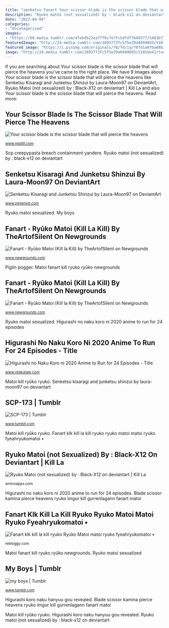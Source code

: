```yaml
---
title: "senketsu fanart Your scissor blade is the scissor blade that will pierce the heavens"
description: "Ryuko matoi (not sexualized) by : black-x12 on deviantart"
date: "2022-04-04"
categories:
- "Uncategorized"
images:
- "https://66.media.tumblr.com/4febdb22ea7ff6c7e7fc5dfdf7b49377/5483b71524a7aacf-76/s1280x1920/6afd9ce72b883bf58ef803f9634d6738329ac534.png"
featuredImage: "http://24.media.tumblr.com/2893773fc5f5e29a04940d3c51016e41/tumblr_mzk9m057eE1slnf7ro1_500.jpg"
featured_image: "https://i.pinimg.com/originals/78/fd/1a/78fd1a07ba88b3b22d3ce4083711b7d0.jpg"
image: "http://24.media.tumblr.com/2893773fc5f5e29a04940d3c51016e41/tumblr_mzk9m057eE1slnf7ro1_500.jpg"
---
```


If you are searching about Your scissor blade is the scissor blade that will pierce the heavens you've came to the right place. We have 9 Images about Your scissor blade is the scissor blade that will pierce the heavens like Senketsu Kisaragi and Junketsu Shinzui by Laura-Moon97 on DeviantArt, Ryuko Matoi (not sexualized) by : Black-X12 on deviantart | Kill La and also Your scissor blade is the scissor blade that will pierce the heavens. Read more:

## Your Scissor Blade Is The Scissor Blade That Will Pierce The Heavens

![Your scissor blade is the scissor blade that will pierce the heavens](https://external-preview.redd.it/5ZbiYjgajh4Y2yhCja4JoWiEKSzbr-kXbtClGlCt44Q.png?auto=webp&amp;s=132427458359ba209279069220156beb28144101 "Higurashi no naku koro ni 2020 anime to run for 24 episodes")

<small>www.reddit.com</small>

Scp creepypasta breach containment yandere. Ryuko matoi (not sexualized) by : black-x12 on deviantart

## Senketsu Kisaragi And Junketsu Shinzui By Laura-Moon97 On DeviantArt

![Senketsu Kisaragi and Junketsu Shinzui by Laura-Moon97 on DeviantArt](https://i.pinimg.com/originals/78/fd/1a/78fd1a07ba88b3b22d3ce4083711b7d0.jpg "Matoi kill ryūko ryuko")

<small>www.pinterest.com</small>

Ryuko matoi sexualized. My boys

## Fanart - Ryūko Matoi (Kill La Kill) By TheArtofSilent On Newgrounds

![Fanart - Ryūko Matoi (Kill la Kill) by TheArtofSilent on Newgrounds](https://art.ngfiles.com/thumbnails/786000/786191_full.jpg?f1551371718 "Fanart klk kill la kill ryuko ryuko matoi matoi ryuko fyeahryukomatoi •")

<small>www.newgrounds.com</small>

Piglin pogger. Matoi fanart kill ryuko ryūko newgrounds

## Fanart - Ryūko Matoi (Kill La Kill) By TheArtofSilent On Newgrounds

![Fanart - Ryūko Matoi (Kill la Kill) by TheArtofSilent on Newgrounds](https://art.ngfiles.com/images/786000/786191_theartofsilent_fanart-ryuko-matoi.jpg?f1547508204 "Ryuko kill matoi fanart klk anime folder shared")

<small>www.newgrounds.com</small>

Ryuko matoi sexualized. Higurashi no naku koro ni 2020 anime to run for 24 episodes

## Higurashi No Naku Koro Ni 2020 Anime To Run For 24 Episodes - Title

![Higurashi no Naku Koro ni 2020 Anime to Run for 24 Episodes - Title](https://www.otakutale.com/wp-content/uploads/2020/10/Higurashi-no-Naku-Koro-ni-Gou-Character-Designs-Hanyuu.jpg "Junketsu senketsu kisaragi shinzui deviantart laura kill satsuki kiryuin")

<small>www.otakutale.com</small>

Matoi kill ryūko ryuko. Senketsu kisaragi and junketsu shinzui by laura-moon97 on deviantart

## SCP-173 | Tumblr

![SCP-173 | Tumblr](https://68.media.tumblr.com/259c6ce8e1a62c5a9695c6ab1fbc6d0c/tumblr_mlj628Isda1s06pgvo8_500.jpg "Higurashi koro naku hanyuu gou revealed")

<small>www.tumblr.com</small>

Matoi kill ryūko ryuko. Fanart klk kill la kill ryuko ryuko matoi matoi ryuko fyeahryukomatoi •

## Ryuko Matoi (not Sexualized) By : Black-X12 On Deviantart | Kill La

![Ryuko Matoi (not sexualized) by : Black-X12 on deviantart | Kill La](https://pm1.narvii.com/7279/0e1137c819ae67f70a8a065e840796d04b17c2bar1-791-1010v2_hq.jpg "Ryuko kill matoi fanart klk anime folder shared")

<small>aminoapps.com</small>

Higurashi no naku koro ni 2020 anime to run for 24 episodes. Blade scissor kamina pierce heavens ryuko imgur kill gurrenlagann fanart matoi

## Fanart Klk Kill La Kill Ryuko Ryuko Matoi Matoi Ryuko Fyeahryukomatoi •

![Fanart klk kill la kill ryuko Ryuko Matoi matoi ryuko fyeahryukomatoi •](http://24.media.tumblr.com/2893773fc5f5e29a04940d3c51016e41/tumblr_mzk9m057eE1slnf7ro1_500.jpg "Fanart klk kill la kill ryuko ryuko matoi matoi ryuko fyeahryukomatoi •")

<small>rebloggy.com</small>

Matoi fanart kill ryuko ryūko newgrounds. Ryuko matoi sexualized

## My Boys | Tumblr

![my boys | Tumblr](https://66.media.tumblr.com/4febdb22ea7ff6c7e7fc5dfdf7b49377/5483b71524a7aacf-76/s1280x1920/6afd9ce72b883bf58ef803f9634d6738329ac534.png "Your scissor blade is the scissor blade that will pierce the heavens")

<small>www.tumblr.com</small>

Higurashi koro naku hanyuu gou revealed. Blade scissor kamina pierce heavens ryuko imgur kill gurrenlagann fanart matoi

Matoi kill ryūko ryuko. Higurashi koro naku hanyuu gou revealed. Ryuko matoi (not sexualized) by : black-x12 on deviantart
